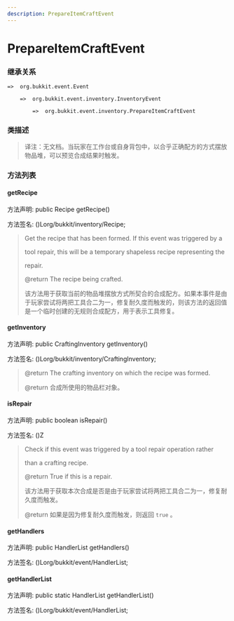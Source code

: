 ```yaml
---
description: PrepareItemCraftEvent
---
```


# PrepareItemCraftEvent

### 继承关系

    =>  org.bukkit.event.Event

        =>  org.bukkit.event.inventory.InventoryEvent

            =>  org.bukkit.event.inventory.PrepareItemCraftEvent

### 类描述

> 译注：无文档。当玩家在工作台或自身背包中，以合乎正确配方的方式摆放物品堆，可以预览合成结果时触发。

### 方法列表

#### getRecipe

方法声明: public Recipe getRecipe()

方法签名: ()Lorg/bukkit/inventory/Recipe;

> Get the recipe that has been formed. If this event was triggered by a
> 
> tool repair, this will be a temporary shapeless recipe representing the
> 
> repair.
> 
> @return The recipe being crafted.
> 
> <p>
> 
> 该方法用于获取当前的物品堆摆放方式所契合的合成配方。如果本事件是由于玩家尝试将两把工具合二为一，修复耐久度而触发的，则该方法的返回值是一个临时创建的无规则合成配方，用于表示工具修复。

#### getInventory

方法声明: public CraftingInventory getInventory()

方法签名: ()Lorg/bukkit/inventory/CraftingInventory;

> @return The crafting inventory on which the recipe was formed.
> 
> @return 合成所使用的物品栏对象。

#### isRepair

方法声明: public boolean isRepair()

方法签名: ()Z

> Check if this event was triggered by a tool repair operation rather
> 
> than a crafting recipe.
> 
> @return True if this is a repair.
> 
> <p>
> 
> 该方法用于获取本次合成是否是由于玩家尝试将两把工具合二为一，修复耐久度而触发。
> 
> @return 如果是因为修复耐久度而触发，则返回 `true` 。

#### getHandlers

方法声明: public HandlerList getHandlers()

方法签名: ()Lorg/bukkit/event/HandlerList;

#### getHandlerList

方法声明: public static HandlerList getHandlerList()

方法签名: ()Lorg/bukkit/event/HandlerList;